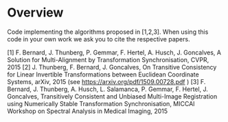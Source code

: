 # Overview
Code implementing the algorithms proposed in [1,2,3]. When using this code in your own work we ask you to cite the respective papers.

[1] F. Bernard, J. Thunberg, P. Gemmar, F. Hertel, A. Husch, J. Goncalves, A Solution for Multi-Alignment by Transformation Synchronisation, CVPR, 2015
[2] J. Thunberg, F. Bernard, J. Goncalves, On Transitive Consistency for Linear Invertible Transformations between Euclidean Coordinate Systems, arXiv, 2015 (see https://arxiv.org/pdf/1509.00728.pdf )
[3] F. Bernard, J. Thunberg, A. Husch, L. Salamanca, P. Gemmar, F. Hertel, J. Goncalves, Transitively Consistent and Unbiased Multi-Image Registration using Numerically Stable Transformation Synchronisation, MICCAI Workshop on Spectral Analysis in Medical Imaging, 2015

